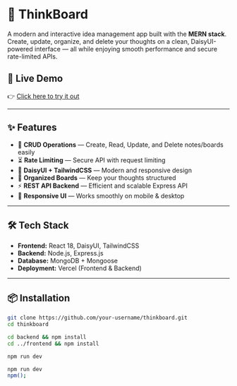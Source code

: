 # 🧠 ThinkBoard  

A modern and interactive idea management app built with the **MERN stack**. Create, update, organize, and delete your thoughts on a clean, DaisyUI-powered interface — all while enjoying smooth performance and secure rate-limited APIs.  

## 🚀 Live Demo  
👉 [Click here to try it out](https://your-thinkboard.vercel.app/)  

---

## ✨ Features  

- 📝 **CRUD Operations** — Create, Read, Update, and Delete notes/boards easily  
- ⏳ **Rate Limiting** — Secure API with request limiting  
- 🎨 **DaisyUI + TailwindCSS** — Modern and responsive design  
- 📂 **Organized Boards** — Keep your thoughts structured  
- ⚡ **REST API Backend** — Efficient and scalable Express API  
- 📱 **Responsive UI** — Works smoothly on mobile & desktop  

---

## 🛠️ Tech Stack  

- **Frontend:** React 18, DaisyUI, TailwindCSS  
- **Backend:** Node.js, Express.js  
- **Database:** MongoDB + Mongoose  
- **Deployment:** Vercel (Frontend & Backend)  

---

## 📦 Installation  

```bash
git clone https://github.com/your-username/thinkboard.git
cd thinkboard

cd backend && npm install
cd ../frontend && npm install

npm run dev

npm run dev
npm();
